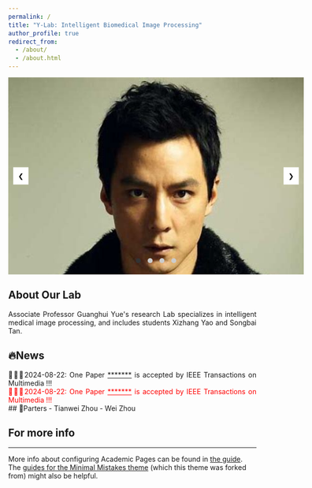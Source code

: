 ```yaml
---
permalink: /
title: "Y-Lab: Intelligent Biomedical Image Processing"
author_profile: true
redirect_from: 
  - /about/
  - /about.html
---
```


<html lang="en">
<head>
<meta charset="UTF-8">
<meta name="viewport" content="width=device-width, initial-scale=1.0">
<title>图片轮播</title>
<style>
  .carousel {
    position: relative;
    width: 600px;
    height: 400px;
    margin: auto;
    overflow: hidden;
  }
  .carousel img {
    width: 100%;
    display: none;
    position: absolute;
    top: 0;
    left: 0;
  }
  .carousel img.active {
    display: block;
  }
  .carousel-indicators {
    position: absolute;
    bottom: 20px;
    left: 50%;
    transform: translateX(-50%);
  }
  .carousel-indicators span {
    display: inline-block;
    width: 10px;
    height: 10px;
    border-radius: 50%;
    background-color: #ccc;
    margin: 0 5px;
    cursor: pointer;
  }
  .carousel-indicators span.active {
    background-color: #333;
  }
  .carousel-btn {
    position: absolute;
    top: 50%;
    transform: translateY(-50%);
    background-color: #fff;
    border: none;
    cursor: pointer;
    padding: 10px;
  }
  .carousel-btn.prev {
    left: 10px;
  }
  .carousel-btn.next {
    right: 10px;
  }
</style>
</head>
<body>

<div class="carousel">
  <img src="/images/YanzuWu.png" alt="Image 1" class="active">
  <img src="/images/TingfengXie.png" alt="Image 2">
  <img src="/images/TianleGu.png" alt="Image 3">
  <img src="/images/xiaoyue.png" alt="Image 4">
  <!-- 更多图片 -->
  <div class="carousel-indicators">
    <span class="active" onclick="moveToSlide(0)"></span>
    <span onclick="moveToSlide(1)"></span>
    <span onclick="moveToSlide(2)"></span>
    <span onclick="moveToSlide(3)"></span>
    <!-- 更多圆点 -->
  </div>
  <button class="carousel-btn prev" onclick="changeSlide(-1)">&#10094;</button>
  <button class="carousel-btn next" onclick="changeSlide(1)">&#10095;</button>
</div>

<script>
  let index = 0;
  const images = document.querySelectorAll('.carousel img');
  const indicators = document.querySelectorAll('.carousel-indicators span');
  const totalImages = images.length;

  function changeSlide(step) {
    images[index].classList.remove('active');
    indicators[index].classList.remove('active');
    index = (index + step + totalImages) % totalImages;
    images[index].classList.add('active');
    indicators[index].classList.add('active');
  }

  function moveToSlide(slideIndex) {
    images[index].classList.remove('active');
    indicators[index].classList.remove('active');
    index = slideIndex;
    images[index].classList.add('active');
    indicators[index].classList.add('active');
  }

  setInterval(() => changeSlide(1), 2000);

  window.onload = () => {
    images[0].classList.add('active');
    indicators[0].classList.add('active');
  };
</script>

</body>
</html>

## About Our Lab
<div style="text-align:justify;">
Associate Professor Guanghui Yue's research Lab specializes in intelligent medical image processing, and includes students Xizhang Yao and Songbai Tan.
</div>

## 🔥News
<div style="text-align:justify;">
&#x1F44F;&#x1F44F;&#x1F44F;2024-08-22: One Paper <a href="https://www.example.com">*******</a> is accepted by IEEE Transactions on Multimedia !!!
</div>
<div style="text-align:justify;">
  <span style="color: red;">&#x1F44F;&#x1F44F;&#x1F44F;2024-08-22: One Paper <a href="https://www.example.com" style="color: red;">*******</a> is accepted by IEEE Transactions on Multimedia !!!</span>
</div>
## 🤝Parters
- Tianwei Zhou
- Wei Zhou


<!--

<div style="text-align:justify;">
<a href="https://www.example.com">访问Example网站</a>
This is the front page of a website that is powered by the [Academic Pages template](https://github.com/academicpages/academicpages.github.io) and hosted on GitHub pages. [GitHub pages](https://pages.github.com) is a free service in which websites are built and hosted from code and data stored in a GitHub repository, automatically updating when a new commit is made to the respository. This template was forked from the [Minimal Mistakes Jekyll Theme](https://mmistakes.github.io/minimal-mistakes/) created by Michael Rose, and then extended to support the kinds of content that academics have: publications, talks, teaching, a portfolio, blog posts, and a dynamically-generated CV. You can fork [this repository](https://github.com/academicpages/academicpages.github.io) right now, modify the configuration and markdown files, add your own PDFs and other content, and have your own site for free, with no ads! An older version of this template powers my own personal website at [stuartgeiger.com](http://stuartgeiger.com), which uses [this Github repository](https://github.com/staeiou/staeiou.github.io).

</div>

This is the front page of a website that is powered by the [Academic Pages template](https://github.com/academicpages/academicpages.github.io) and hosted on GitHub pages. [GitHub pages](https://pages.github.com) is a free service in which websites are built and hosted from code and data stored in a GitHub repository, automatically updating when a new commit is made to the respository. This template was forked from the [Minimal Mistakes Jekyll Theme](https://mmistakes.github.io/minimal-mistakes/) created by Michael Rose, and then extended to support the kinds of content that academics have: publications, talks, teaching, a portfolio, blog posts, and a dynamically-generated CV. You can fork [this repository](https://github.com/academicpages/academicpages.github.io) right now, modify the configuration and markdown files, add your own PDFs and other content, and have your own site for free, with no ads! An older version of this template powers my own personal website at [stuartgeiger.com](http://stuartgeiger.com), which uses [this Github repository](https://github.com/staeiou/staeiou.github.io).

A data-driven personal website
======
Like many other Jekyll-based GitHub Pages templates, Academic Pages makes you separate the website's content from its form. The content & metadata of your website are in structured markdown files, while various other files constitute the theme, specifying how to transform that content & metadata into HTML pages. You keep these various markdown (.md), YAML (.yml), HTML, and CSS files in a public GitHub repository. Each time you commit and push an update to the repository, the [GitHub pages](https://pages.github.com/) service creates static HTML pages based on these files, which are hosted on GitHub's servers free of charge.

Many of the features of dynamic content management systems (like Wordpress) can be achieved in this fashion, using a fraction of the computational resources and with far less vulnerability to hacking and DDoSing. You can also modify the theme to your heart's content without touching the content of your site. If you get to a point where you've broken something in Jekyll/HTML/CSS beyond repair, your markdown files describing your talks, publications, etc. are safe. You can rollback the changes or even delete the repository and start over -- just be sure to save the markdown files! Finally, you can also write scripts that process the structured data on the site, such as [this one](https://github.com/academicpages/academicpages.github.io/blob/master/talkmap.ipynb) that analyzes metadata in pages about talks to display [a map of every location you've given a talk](https://academicpages.github.io/talkmap.html).

Getting started
======
1. Register a GitHub account if you don't have one and confirm your e-mail (required!)
1. Fork [this repository](https://github.com/academicpages/academicpages.github.io) by clicking the "fork" button in the top right. 
1. Go to the repository's settings (rightmost item in the tabs that start with "Code", should be below "Unwatch"). Rename the repository "[your GitHub username].github.io", which will also be your website's URL.
1. Set site-wide configuration and create content & metadata (see below -- also see [this set of diffs](http://archive.is/3TPas) showing what files were changed to set up [an example site](https://getorg-testacct.github.io) for a user with the username "getorg-testacct")
1. Upload any files (like PDFs, .zip files, etc.) to the files/ directory. They will appear at https://[your GitHub username].github.io/files/example.pdf.  
1. Check status by going to the repository settings, in the "GitHub pages" section

Site-wide configuration
------
The main configuration file for the site is in the base directory in [_config.yml](https://github.com/academicpages/academicpages.github.io/blob/master/_config.yml), which defines the content in the sidebars and other site-wide features. You will need to replace the default variables with ones about yourself and your site's github repository. The configuration file for the top menu is in [_data/navigation.yml](https://github.com/academicpages/academicpages.github.io/blob/master/_data/navigation.yml). For example, if you don't have a portfolio or blog posts, you can remove those items from that navigation.yml file to remove them from the header. 

Create content & metadata
------
For site content, there is one markdown file for each type of content, which are stored in directories like _publications, _talks, _posts, _teaching, or _pages. For example, each talk is a markdown file in the [_talks directory](https://github.com/academicpages/academicpages.github.io/tree/master/_talks). At the top of each markdown file is structured data in YAML about the talk, which the theme will parse to do lots of cool stuff. The same structured data about a talk is used to generate the list of talks on the [Talks page](https://academicpages.github.io/talks), each [individual page](https://academicpages.github.io/talks/2012-03-01-talk-1) for specific talks, the talks section for the [CV page](https://academicpages.github.io/cv), and the [map of places you've given a talk](https://academicpages.github.io/talkmap.html) (if you run this [python file](https://github.com/academicpages/academicpages.github.io/blob/master/talkmap.py) or [Jupyter notebook](https://github.com/academicpages/academicpages.github.io/blob/master/talkmap.ipynb), which creates the HTML for the map based on the contents of the _talks directory).

**Markdown generator**

I have also created [a set of Jupyter notebooks](https://github.com/academicpages/academicpages.github.io/tree/master/markdown_generator
) that converts a CSV containing structured data about talks or presentations into individual markdown files that will be properly formatted for the Academic Pages template. The sample CSVs in that directory are the ones I used to create my own personal website at stuartgeiger.com. My usual workflow is that I keep a spreadsheet of my publications and talks, then run the code in these notebooks to generate the markdown files, then commit and push them to the GitHub repository.

How to edit your site's GitHub repository
------
Many people use a git client to create files on their local computer and then push them to GitHub's servers. If you are not familiar with git, you can directly edit these configuration and markdown files directly in the github.com interface. Navigate to a file (like [this one](https://github.com/academicpages/academicpages.github.io/blob/master/_talks/2012-03-01-talk-1.md) and click the pencil icon in the top right of the content preview (to the right of the "Raw | Blame | History" buttons). You can delete a file by clicking the trashcan icon to the right of the pencil icon. You can also create new files or upload files by navigating to a directory and clicking the "Create new file" or "Upload files" buttons. 

Example: editing a markdown file for a talk
![Editing a markdown file for a talk](/images/editing-talk.png)
-->
## For more info
------
More info about configuring Academic Pages can be found in [the guide](https://academicpages.github.io/markdown/). The [guides for the Minimal Mistakes theme](https://mmistakes.github.io/minimal-mistakes/docs/configuration/) (which this theme was forked from) might also be helpful.
